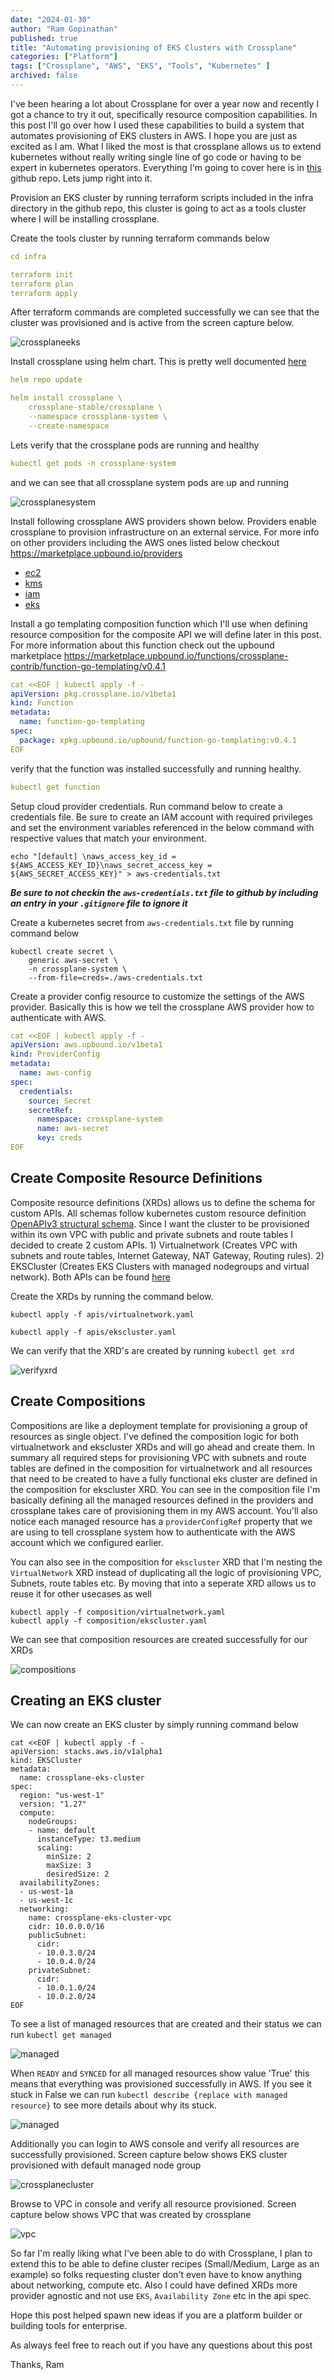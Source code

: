 ```yaml
---
date: "2024-01-30"
author: "Ram Gopinathan"
published: true
title: "Automating provisioning of EKS Clusters with Crossplane"
categories: ["Platform"]
tags: ["Crossplane", "AWS", "EKS", "Tools", "Kubernetes" ]
archived: false
---
```

I've been hearing a lot about Crossplane for over a year now and recently I got a chance to try it out, specifically resource composition capabilities. In this post I'll go over how I used these capabilities to build a system that automates provisioning of EKS clusters in AWS. I hope you are just as excited as I am. What I liked the most is that crossplane allows us to extend kubernetes without really writing single line of go code or having to be expert in kubernetes operators. Everything I'm going to cover here is in [this](https://github.com/rprakashg-redhat/crossplane-eks) github repo. Lets jump right into it.

Provision an EKS cluster by running terraform scripts included in the infra directory in the github repo, this cluster is going to act as a tools cluster where I will be installing crossplane.  

Create the tools cluster by running terraform commands below

```yaml
cd infra

terraform init
terraform plan
terraform apply
```

After terraform commands are completed successfully we can see that the cluster was provisioned and is active from the screen capture below.

![crossplaneeks](../src/images/ekscrossplane.png)

Install crossplane using helm chart. This is pretty well documented [here](https://docs.crossplane.io/v1.14/software/install/)

```yaml
helm repo update

helm install crossplane \
    crossplane-stable/crossplane \
    --namespace crossplane-system \
    --create-namespace
```

Lets verify that the crossplane pods are running and healthy

```yaml
kubectl get pods -n crossplane-system
```

and we can see that all crossplane system pods are up and running

![crossplanesystem](../src/images/crossplanesystem.png)

Install following crossplane AWS providers shown below. Providers enable crossplane to provision infrastructure on an external service. For more info on other providers including the AWS ones listed below checkout https://marketplace.upbound.io/providers

* [ec2](https://marketplace.upbound.io/providers/upbound/provider-aws-ec2/v0.47.1)
* [kms](https://marketplace.upbound.io/providers/upbound/provider-aws-kms/v0.47.1)
* [iam](https://marketplace.upbound.io/providers/upbound/provider-aws-iam/v0.47.1)
* [eks](https://marketplace.upbound.io/providers/upbound/provider-aws-eks/v0.47.1)

Install a go templating composition function which I'll use when defining resource composition for the composite API we will define later in this post. For more information about this function check out the upbound marketplace https://marketplace.upbound.io/functions/crossplane-contrib/function-go-templating/v0.4.1

```yaml
cat <<EOF | kubectl apply -f -
apiVersion: pkg.crossplane.io/v1beta1
kind: Function
metadata:
  name: function-go-templating
spec:
  package: xpkg.upbound.io/upbound/function-go-templating:v0.4.1
EOF
```

verify that the function was installed successfully and running healthy.

```yaml
kubectl get function
```

Setup cloud provider credentials. Run command below to create a credentials file. Be sure to create an IAM account with required privileges and set the environment variables referenced in the below command with respective values that match your environment.

```
echo "[default] \naws_access_key_id = ${AWS_ACCESS_KEY_ID}\naws_secret_access_key = ${AWS_SECRET_ACCESS_KEY}" > aws-credentials.txt
```

**_Be sure to not checkin the `aws-credentials.txt` file to github by including an entry in your `.gitignore` file to ignore it_**

Create a kubernetes secret from `aws-credentials.txt` file by running command below

```
kubectl create secret \
    generic aws-secret \
    -n crossplane-system \
    --from-file=creds=./aws-credentials.txt
```

Create a provider config resource to customize the settings of the AWS provider. Basically this is how we tell the crossplane AWS provider how to authenticate with AWS.

```yaml
cat <<EOF | kubectl apply -f -
apiVersion: aws.upbound.io/v1beta1
kind: ProviderConfig
metadata:
  name: aws-config
spec:
  credentials:
    source: Secret
    secretRef:
      namespace: crossplane-system
      name: aws-secret
      key: creds
EOF
```

## Create Composite Resource Definitions
Composite resource definitions (XRDs) allows us to define the schema for custom APIs. All schemas follow kubernetes custom resource definition [OpenAPIv3 structural schema](https://kubernetes.io/docs/tasks/extend-kubernetes/custom-resources/custom-resource-definitions/#specifying-a-structural-schema). Since I want the cluster to be provisioned within its own VPC with public and private subnets and route tables I decided to create 2 custom APIs. 1) Virtualnetwork (Creates VPC with subnets and route tables, Internet Gateway, NAT Gateway, Routing rules). 2) EKSCluster (Creates EKS Clusters with managed nodegroups and virtual network). Both APIs can be found [here](https://github.com/rprakashg-redhat/crossplane-eks/tree/main/apis)

Create the XRDs by running the command below.

```
kubectl apply -f apis/virtualnetwork.yaml

kubectl apply -f apis/ekscluster.yaml
```

We can verify that the XRD's are created by running `kubectl get xrd`

![verifyxrd](../src/images/verifyxrd.png)

## Create Compositions
Compositions are like a deployment template for provisioning a group of resources as single object. I've defined the composition logic for both virtualnetwork and ekscluster XRDs and will go ahead and create them. In summary all required steps for provisioning VPC with subnets and route tables are defined in the composition for virtualnetwork and all resources that need to be created to have a fully functional eks cluster are defined in the composition for ekscluster XRD. You can see in the composition file I'm basically defining all the managed resources defined in the providers and crossplane takes care of provisioning them in my AWS account. You'll also notice each managed resource has a `providerConfigRef` property that we are using to tell crossplane system how to authenticate with the AWS account which we configured earlier.

You can also see in the composition for `ekscluster` XRD that I'm nesting the `VirtualNetwork` XRD instead of duplicating all the logic of provisioning VPC, Subnets, route tables etc. By moving that into a seperate XRD allows us to reuse it for other usecases as well

```
kubectl apply -f composition/virtualnetwork.yaml
kubectl apply -f composition/ekscluster.yaml
```

We can see that composition resources are created successfully for our XRDs

![compositions](../src/images/composition.png)

## Creating an EKS cluster
We can now create an EKS cluster by simply running command below

```
cat <<EOF | kubectl apply -f -
apiVersion: stacks.aws.io/v1alpha1
kind: EKSCluster
metadata:
  name: crossplane-eks-cluster
spec:
  region: "us-west-1"
  version: "1.27"
  compute:
    nodeGroups:
    - name: default
      instanceType: t3.medium
      scaling:
        minSize: 2
        maxSize: 3
        desiredSize: 2
  availabilityZones:
  - us-west-1a
  - us-west-1c
  networking:
    name: crossplane-eks-cluster-vpc
    cidr: 10.0.0.0/16
    publicSubnet:
      cidr:
      - 10.0.3.0/24
      - 10.0.4.0/24
    privateSubnet:
      cidr:
      - 10.0.1.0/24
      - 10.0.2.0/24
EOF
```

To see a list of managed resources that are created and their status we can run `kubectl get managed`

![managed](../src/images/managed.png)

When `READY` and `SYNCED` for all managed resources show value 'True' this means that everything was provisioned successfully in AWS. If you see it stuck in False we can run `kubectl describe {replace with managed resource}` to see more details about why its stuck. 

![managed](../src/images/managed1.png)

Additionally you can login to AWS console and verify all resources are successfully provisioned. Screen capture below shows EKS cluster provisioned with default managed node group

![crossplanecluster](../src/images/crossplanecluster.png)

Browse to VPC in console and verify all resource provisioned. Screen capture below shows VPC that was created by crossplane

![vpc](../src/images/vpc.png)

So far I'm really liking what I've been able to do with Crossplane, I plan to extend this to be able to define cluster recipes (Small/Medium, Large as an example) so folks requesting cluster don't even have to know anything about networking, compute etc. Also I could have defined XRDs more provider agnostic and not use `EKS`, `Availability Zone` etc in the api spec.

Hope this post helped spawn new ideas if you are a platform builder or building tools for enterprise.

As always feel free to reach out if you have any questions about this post

Thanks,
Ram

